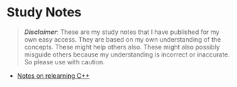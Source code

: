 # Study Notes

> **_Disclaimer_**: These are my study notes that I have published for my own easy access. They are based on my own understanding of the concepts. These might help others also. These might also possibly misguide others because my understanding is incorrect or inaccurate. So please use with caution.


* [Notes on relearning C++](./relearning_cpp/index.md)
